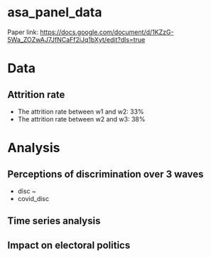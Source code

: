 # asa_panel_data

Paper link: https://docs.google.com/document/d/1KZzG-5Wa_ZOZwAJ7JfNCaFf2iJq1bXyt/edit?dls=true

# Data 

## Attrition rate 

* The attrition rate between w1 and w2: 33%
* The attrition rate between w2 and w3: 38%

# Analysis 

## Perceptions of discrimination over 3 waves 

* disc ~ 
* covid_disc 

## Time series analysis 

## Impact on electoral politics 
